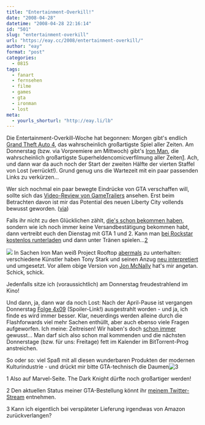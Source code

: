 ```yaml
---
title: "Entertainment-Overkill!"
date: "2008-04-28"
datetime: "2008-04-28 22:16:14"
id: "501"
slug: "entertainment-overkill"
url: "https://eay.cc/2008/entertainment-overkill/"
author: "eay"
format: "post"
categories:
  - 0815
tags:
  - fanart
  - fernsehen
  - filme
  - games
  - gta
  - ironman
  - lost
meta:
  - yourls_shorturl: "http://eay.li/lb"
---
```


Die Entertainment-Overkill-Woche hat begonnen: Morgen gibt's endlich [Grand Theft Auto 4](http://www.amazon.de/exec/obidos/ASIN/B000FII8CE/eayznet-21), das wahrscheinlich großartigste Spiel aller Zeiten. Am Donnerstag (bzw. via Vorpremiere am Mittwoch) gibt's [Iron Man](http://www.imdb.com/title/tt0371746/), die wahrscheinlich großartigste Superheldencomicverfilmung aller Zeiten[1](#batman). Ach, und dann war da auch noch der Start der zweiten Hälfte der vierten Staffel von Lost (verrückt!). Grund genug uns die Wartezeit mit ein paar passenden Links zu verkürzen...

Wer sich nochmal ein paar bewegte Eindrücke von GTA verschaffen will, sollte sich das [Video-Review von GameTrailers](http://www.gametrailers.com/player/33327.html?type=flv) ansehen. Erst beim Betrachten davon ist mir das Potential des neuen Liberty City vollends bewusst geworden. ([via](http://twitter.com/supergarv/statuses/798146207))

Falls ihr nicht zu den Glücklichen zählt, [die's schon bekommen haben](http://wasted-time.org/gta-iv-eindruecke/), sondern wie ich noch immer keine Versandbestätigung bekommen habt, dann vertreibt euch den Dienstag mit GTA 1 und 2. Kann man [bei Rockstar kostenlos runterladen](http://www.rockstargames.com/classics/) und dann unter Tränen spielen...[2](#versand)

![](/uploads/2008/ironman_mcnally.jpg) In Sachen Iron Man weiß Project Rooftop [abermals](//eay.cc/2007/kostliches-2/) zu unterhalten: verschiedene Künstler haben Tony Stark und seinen Anzug [neu interpretiert](http://www.tencentticker.com/projectrooftop/2008/04/27/iron-man-invincible-upgrade-winners/) und umgesetzt. Vor allem obige Version von [Jon McNally](http://www.jonmcnally.net/) hat's mir angetan. Schick, schick.

Jedenfalls sitze ich (voraussichtlich) am Donnerstag freudestrahlend im Kino!

Und dann, ja, dann war da noch Lost: Nach der April-Pause ist vergangen Donnerstag [Folge 4x09](http://de.lostpedia.com/wiki/4x09) (Spoiler-Link!) ausgestrahlt worden - und ja, ich finde es wird immer besser. Klar, neuerdings werden alleine durch die Flashforwards viel mehr Sachen enthüllt, aber auch ebenso viele Fragen aufgeworfen. <spoiler>Ich meine: Zeitreisen! Wir haben's doch [schon immer](http://www.timelooptheory.com/) gewusst...</spoiler> Man darf sich also schon mal kommenden und die nächsten Donnerstage (bzw. für uns: Freitage) fett im Kalender im BitTorrent-Prog anstreichen.

So oder so: viel Spaß mit all diesen wunderbaren Produkten der modernen Kulturindustrie - und drückt mir bitte GTA-technisch die Daumen![3](#amazon)

1 Also auf Marvel-Seite. The Dark Knight dürfte noch großartiger werden!

2 Den aktuellen Status meiner GTA-Bestellung könnt ihr [meinem Twitter-Stream](http://twitter.com/Eay) entnehmen.

3 Kann ich eigentlich bei verspäteter Lieferung irgendwas von Amazon zurückverlangen?
